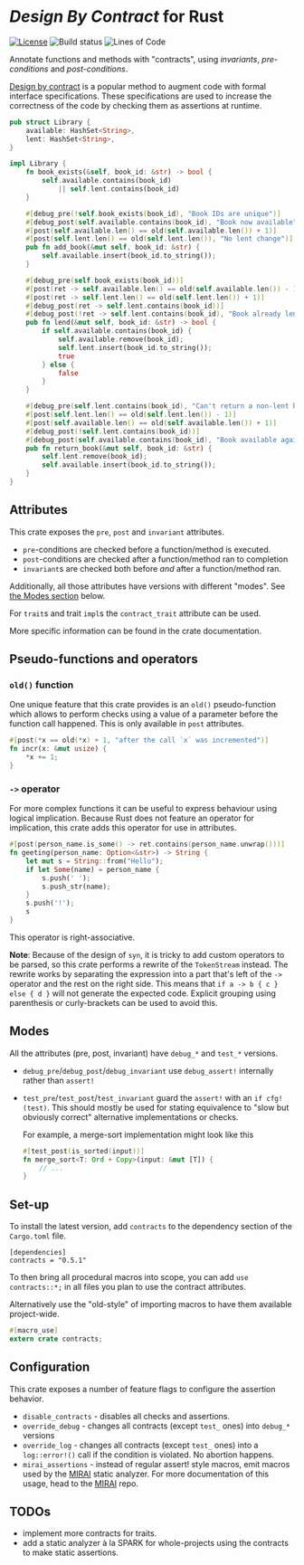 # *Design By Contract* for Rust

[![License][license]][LICENSE]
![Build status][build]
![Lines of Code][loc]

[license]: https://img.shields.io/badge/license-MPL%202.0-blue.svg
[build]: https://gitlab.com/karroffel/contracts/badges/master/build.svg
[loc]: https://tokei.rs/b1/gitlab/karroffel/contracts?category=code

Annotate functions and methods with "contracts", using *invariants*,
*pre-conditions* and *post-conditions*.

[Design by contract][dbc] is a popular method to augment code with formal
interface specifications.
These specifications are used to increase the correctness of the code by
checking them as assertions at runtime.

[dbc]: https://en.wikipedia.org/wiki/Design_by_contract

```rust
pub struct Library {
    available: HashSet<String>,
    lent: HashSet<String>,
}

impl Library {
    fn book_exists(&self, book_id: &str) -> bool {
        self.available.contains(book_id)
            || self.lent.contains(book_id)
    }

    #[debug_pre(!self.book_exists(book_id), "Book IDs are unique")]
    #[debug_post(self.available.contains(book_id), "Book now available")]
    #[post(self.available.len() == old(self.available.len()) + 1)]
    #[post(self.lent.len() == old(self.lent.len()), "No lent change")]
    pub fn add_book(&mut self, book_id: &str) {
        self.available.insert(book_id.to_string());
    }

    #[debug_pre(self.book_exists(book_id))]
    #[post(ret -> self.available.len() == old(self.available.len()) - 1)]
    #[post(ret -> self.lent.len() == old(self.lent.len()) + 1)]
    #[debug_post(ret -> self.lent.contains(book_id))]
    #[debug_post(!ret -> self.lent.contains(book_id), "Book already lent")]
    pub fn lend(&mut self, book_id: &str) -> bool {
        if self.available.contains(book_id) {
            self.available.remove(book_id);
            self.lent.insert(book_id.to_string());
            true
        } else {
            false
        }
    }

    #[debug_pre(self.lent.contains(book_id), "Can't return a non-lent book")]
    #[post(self.lent.len() == old(self.lent.len()) - 1)]
    #[post(self.available.len() == old(self.available.len()) + 1)]
    #[debug_post(!self.lent.contains(book_id))]
    #[debug_post(self.available.contains(book_id), "Book available again")]
    pub fn return_book(&mut self, book_id: &str) {
        self.lent.remove(book_id);
        self.available.insert(book_id.to_string());
    }
}
```

## Attributes

This crate exposes the `pre`, `post` and `invariant` attributes.

- `pre`-conditions are checked before a function/method is executed.
- `post`-conditions are checked after a function/method ran to completion
- `invariant`s are checked both before *and* after a function/method ran.

Additionally, all those attributes have versions with different "modes". See
[the Modes section](#Modes) below.

For `trait`s and trait `impl`s the `contract_trait` attribute can be used.

More specific information can be found in the crate documentation.

## Pseudo-functions and operators

### `old()` function

One unique feature that this crate provides is an `old()` pseudo-function which
allows to perform checks using a value of a parameter before the function call
happened. This is only available in `post` attributes.

```rust
#[post(*x == old(*x) + 1, "after the call `x` was incremented")]
fn incr(x: &mut usize) {
    *x += 1;
}
```

### `->` operator

For more complex functions it can be useful to express behaviour using logical
implication. Because Rust does not feature an operator for implication, this
crate adds this operator for use in attributes.

```rust
#[post(person_name.is_some() -> ret.contains(person_name.unwrap()))]
fn geeting(person_name: Option<&str>) -> String {
    let mut s = String::from("Hello");
    if let Some(name) = person_name {
        s.push(' ');
        s.push_str(name);
    }
    s.push('!');
    s
}
```

This operator is right-associative.

**Note**: Because of the design of `syn`, it is tricky to add custom operators
to be parsed, so this crate performs a rewrite of the `TokenStream` instead.
The rewrite works by separating the expression into a part that's left of the
`->` operator and the rest on the right side. This means that
`if a -> b { c } else { d }` will not generate the expected code.
Explicit grouping using parenthesis or curly-brackets can be used to avoid this.


## Modes

All the attributes (pre, post, invariant) have `debug_*` and `test_*` versions.

- `debug_pre`/`debug_post`/`debug_invariant` use `debug_assert!` internally
  rather than `assert!`
- `test_pre`/`test_post`/`test_invariant` guard the `assert!` with an
  `if cfg!(test)`.
  This should mostly be used for stating equivalence to "slow but obviously
  correct" alternative implementations or checks.
  
  For example, a merge-sort implementation might look like this
  ```rust
  #[test_post(is_sorted(input))]
  fn merge_sort<T: Ord + Copy>(input: &mut [T]) {
      // ...
  }
  ```

## Set-up

To install the latest version, add `contracts` to the dependency section of the
`Cargo.toml` file.

```
[dependencies]
contracts = "0.5.1"
```

To then bring all procedural macros into scope, you can add `use contracts::*;`
in all files you plan to use the contract attributes.

Alternatively use the "old-style" of importing macros to have them available
project-wide.

```rust
#[macro_use]
extern crate contracts;
```

## Configuration

This crate exposes a number of feature flags to configure the assertion behavior.

 - `disable_contracts` - disables all checks and assertions.
 - `override_debug` - changes all contracts (except `test_` ones) into `debug_*`
   versions
 - `override_log` - changes all contracts (except `test_` ones) into a
   `log::error!()` call if the condition is violated.
   No abortion happens.
 - `mirai_assertions` - instead of regular assert! style macros, emit macros
   used by the [MIRAI] static analyzer. For more documentation of this usage, 
   head to the [MIRAI] repo.

[MIRAI]: https://github.com/facebookexperimental/MIRAI

## TODOs

 - implement more contracts for traits.
 - add a static analyzer à la SPARK for whole-projects using the contracts to
   make static assertions.
